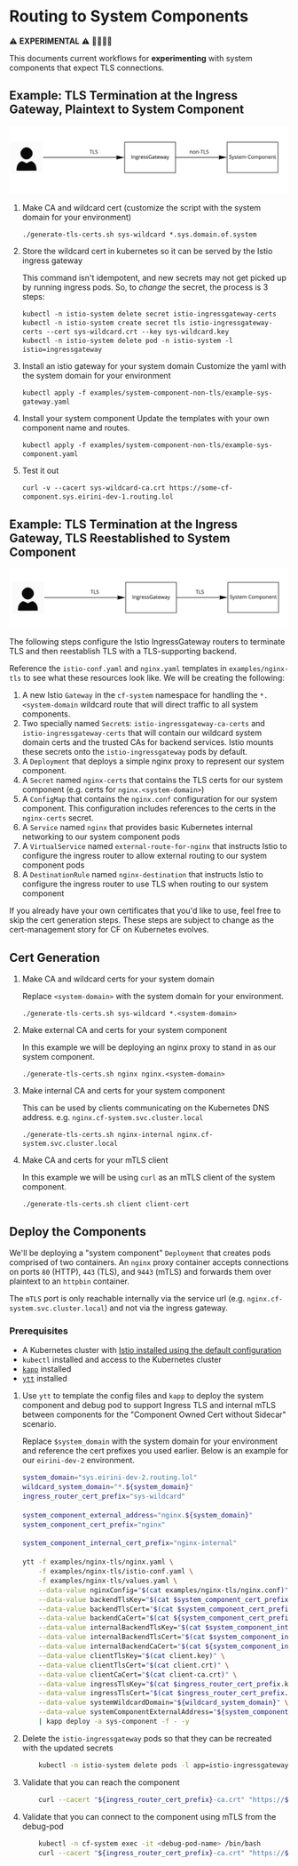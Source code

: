 # Routing to System Components

⚠ **EXPERIMENTAL** ⚠ 👷🏽‍♀️🚧

This documents current workflows for **experimenting** with system components that expect TLS connections.

## Example: TLS Termination at the Ingress Gateway, Plaintext to System Component
![Routing to System Components Diagram with plaintext between ingress router and system component](../assets/ingress-to-sys-non-tls.jpg)

1. Make CA and wildcard cert
    (customize the script with the system domain for your environment)
    ```
    ./generate-tls-certs.sh sys-wildcard *.sys.domain.of.system
    ```

2. Store the wildcard cert in kubernetes so it can be served by the Istio ingress gateway

    This command isn't idempotent, and new secrets may not get picked up by running ingress pods.
    So, to *change* the secret, the process is 3 steps:

    ```
    kubectl -n istio-system delete secret istio-ingressgateway-certs
    kubectl -n istio-system create secret tls istio-ingressgateway-certs --cert sys-wildcard.crt --key sys-wildcard.key
    kubectl -n istio-system delete pod -n istio-system -l istio=ingressgateway
    ```


3. Install an istio gateway for your system domain
   Customize the yaml with the system domain for your environment

    ```
    kubectl apply -f examples/system-component-non-tls/example-sys-gateway.yaml
    ```

4. Install your system component
   Update the templates with your own component name and routes.

    ```
    kubectl apply -f examples/system-component-non-tls/example-sys-component.yaml
    ```

5. Test it out
    ```
    curl -v --cacert sys-wildcard-ca.crt https://some-cf-component.sys.eirini-dev-1.routing.lol
    ```

## Example: TLS Termination at the Ingress Gateway, TLS Reestablished to System Component
![Routing to System Components Diagram with TLS between ingress router and system component](../assets/ingress-to-sys-tls.jpg)

The following steps configure the Istio IngressGateway routers to terminate TLS and then reestablish TLS with a TLS-supporting backend.

Reference the `istio-conf.yaml` and `nginx.yaml` templates in `examples/nginx-tls` to see what these resources look like. We will be creating the following:

1. A new Istio `Gateway` in the `cf-system` namespace for handling the `*.<system-domain` wildcard route that will direct traffic to all system components.
1. Two specially named `Secret`s: `istio-ingressgateway-ca-certs` and `istio-ingressgateway-certs` that will contain our wildcard system domain certs and the trusted CAs for backend services. Istio mounts these secrets onto the `istio-ingressgateway` pods by default.
1. A `Deployment` that deploys a simple nginx proxy to represent our system component.
1. A `Secret` named `nginx-certs` that contains the TLS certs for our system component (e.g. certs for `nginx.<system-domain>`)
1. A `ConfigMap` that contains the `nginx.conf` configuration for our system component. This configuration includes references to the certs in the `nginx-certs` secret.
1. A `Service` named `nginx` that provides basic Kubernetes internal networking to our system component pods
1. A `VirtualService` named `external-route-for-nginx` that instructs Istio to configure the ingress router to allow external routing to our system component pods
1. A `DestinationRule` named `nginx-destination` that instructs Istio to configure the ingress router to use TLS when routing to our system component

If you already have your own certificates that you'd like to use, feel free to skip the cert generation steps.
These steps are subject to change as the cert-management story for CF on Kubernetes evolves.

## Cert Generation

1. Make CA and wildcard certs for your system domain

    Replace `<system-domain>` with the system domain for your environment.
    
    ```
    ./generate-tls-certs.sh sys-wildcard *.<system-domain>
    ```

 1. Make external CA and certs for your system component
 
     In this example we will be deploying an nginx proxy to stand in as our system component.
     
     ```
     ./generate-tls-certs.sh nginx nginx.<system-domain>
     ```
    
  1. Make internal CA and certs for your system component
   
       This can be used by clients communicating on the Kubernetes DNS address. e.g. `nginx.cf-system.svc.cluster.local`
       
       ```
       ./generate-tls-certs.sh nginx-internal nginx.cf-system.svc.cluster.local
       ```
    
  1. Make CA and certs for your mTLS client
   
       In this example we will be using `curl` as an mTLS client of the system component.
       
       ```
       ./generate-tls-certs.sh client client-cert
       ```

## Deploy the Components

We'll be deploying a "system component" `Deployment` that creates pods comprised of two containers.
An `nginx` proxy container accepts connections on ports `80` (HTTP), `443` (TLS), and `9443` (mTLS) and forwards them over plaintext to an `httpbin` container.

The `mTLS` port is only reachable internally via the service url (e.g. `nginx.cf-system.svc.cluster.local`) and not via the ingress gateway.

### Prerequisites
- A Kubernetes cluster with [Istio installed using the default configuration](https://istio.io/docs/setup/install/helm/)
- `kubectl` installed and access to the Kubernetes cluster
- [`kapp`](https://get-kapp.io/) installed
- [`ytt`](https://get-ytt.io/) installed

1. Use `ytt` to template the config files and `kapp` to deploy the system component and debug pod to support Ingress TLS and internal mTLS between components for the "Component Owned Cert without Sidecar" scenario.

    Replace `$system_domain` with the system domain for your environment and reference the cert prefixes you used earlier.
    Below is an example for our `eirini-dev-2` environment.

    ```bash
    system_domain="sys.eirini-dev-2.routing.lol"
    wildcard_system_domain="*.${system_domain}"
    ingress_router_cert_prefix="sys-wildcard"
   
    system_component_external_address="nginx.${system_domain}"
    system_component_cert_prefix="nginx"
    
    system_component_internal_cert_prefix="nginx-internal"

    ytt -f examples/nginx-tls/nginx.yaml \
        -f examples/nginx-tls/istio-conf.yaml \
        -f examples/nginx-tls/values.yaml \
        --data-value nginxConfig="$(cat examples/nginx-tls/nginx.conf)" \
        --data-value backendTlsKey="$(cat $system_component_cert_prefix.key)" \
        --data-value backendTlsCert="$(cat $system_component_cert_prefix.crt)" \
        --data-value backendCaCert="$(cat ${system_component_cert_prefix}-ca.crt)" \
        --data-value internalBackendTlsKey="$(cat $system_component_internal_cert_prefix.key)" \
        --data-value internalBackendTlsCert="$(cat $system_component_internal_cert_prefix.crt)" \
        --data-value internalBackendCaCert="$(cat ${system_component_internal_cert_prefix}-ca.crt)" \
        --data-value clientTlsKey="$(cat client.key)" \
        --data-value clientTlsCert="$(cat client.crt)" \
        --data-value clientCaCert="$(cat client-ca.crt)" \
        --data-value ingressTlsKey="$(cat $ingress_router_cert_prefix.key)" \
        --data-value ingressTlsCert="$(cat $ingress_router_cert_prefix.crt)" \
        --data-value systemWildcardDomain="${wildcard_system_domain}" \
        --data-value systemComponentExternalAddress="${system_component_external_address}" \
        | kapp deploy -a sys-component -f - -y
    ```

1. Delete the `istio-ingressgateway` pods so that they can be recreated with the updated secrets

    ```bash
        kubectl -n istio-system delete pods -l app=istio-ingressgateway
    ```

1. Validate that you can reach the component

    ```bash
        curl --cacert "${ingress_router_cert_prefix}-ca.crt" "https://${system_component_external_address}"
    ```

1. Validate that you can connect to the component using mTLS from the debug-pod

    ```bash
        kubectl -n cf-system exec -it <debug-pod-name> /bin/bash
        curl --cacert "${ingress_router_cert_prefix}-ca.crt" "https://${system_component_external_address}"
    ```

